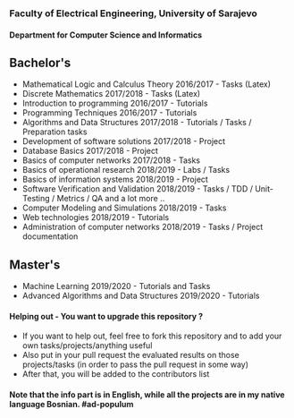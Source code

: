 ### Faculty of Electrical Engineering, University of Sarajevo
#### Department for Computer Science and Informatics

## Bachelor's
- Mathematical Logic and Calculus Theory 2016/2017 - Tasks (Latex)
- Discrete Mathematics 2017/2018 - Tasks (Latex)
- Introduction to programming 2016/2017 - Tutorials
- Programming Techniques 2016/2017 - Tutorials
- Algorithms and Data Structures 2017/2018 - Tutorials / Tasks / Preparation tasks
- Development of software solutions 2017/2018 - Project
- Database Basics 2017/2018 - Project
- Basics of computer networks 2017/2018 - Tasks
- Basics of operational research 2018/2019 - Labs / Tasks
- Basics of information systems 2018/2019 - Project
- Software Verification and Validation 2018/2019 - Tasks / TDD / Unit-Testing / Metrics / QA and a lot more ..
- Computer Modeling and Simulations 2018/2019 - Tasks
- Web technologies 2018/2019 - Tutorials
- Administration of computer networks 2018/2019 - Tasks / Project documentation

## Master's
- Machine Learning 2019/2020 - Tutorials and Tasks
- Advanced Algorithms and Data Structures 2019/2020 - Tutorials

#### Helping out - You want to upgrade this repository ?
- If you want to help out, feel free to fork this repository and to add your own tasks/projects/anything useful
- Also put in your pull request the evaluated results on those projects/tasks (in order to pass the pull request in some way)
- After that, you will be added to the contributors list

#### Note that the info part is in English, while all the projects are in my native language Bosnian. #ad-populum
